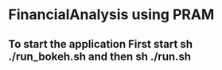 # FinancialAnalysis using PRAM
## To start the application First start sh ./run_bokeh.sh and then sh ./run.sh